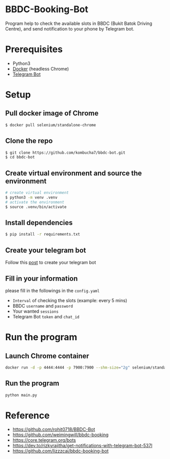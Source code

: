 # BBDC-Booking-Bot

Program help to check the available slots in BBDC (Bukit Batok Driving Centre), and send notification to your phone by Telegram bot.

# Prerequisites

- Python3
- [Docker](https://docs.docker.com/get-docker/) (headless Chrome)
- [Telegram Bot](https://t.me/botfather)

# Setup

## Pull docker image of Chrome

```sh
$ docker pull selenium/standalone-chrome
```

## Clone the repo

```sh
$ git clone https://github.com/kombucha7/bbdc-bot.git
$ cd bbdc-bot
```

## Create virtual environment and source the environment

```sh
# create virtual environment
$ python3 -m venv .venv
# activate the environment
$ source .venv/bin/activate
```

## Install dependencies

```sh
$ pip install -r requirements.txt
```

## Create your telegram bot

Follow this [post](https://dev.to/rizkyrajitha/get-notifications-with-telegram-bot-537l) to create your telegram bot

## Fill in your information

please fill in the followings in the `config.yaml`

- `Interval` of checking the slots (example: every 5 mins)
- BBDC `username` and `password`
- Your wanted `sessions`
- Telegram Bot `token` and `chat_id`

# Run the program

## Launch Chrome container

```sh
docker run -d -p 4444:4444 -p 7900:7900 --shm-size="2g" selenium/standalone-chrome:94.0
```

## Run the program

```sh
python main.py
```

# Reference

- https://github.com/rohit0718/BBDC-Bot
- https://github.com/weimingwill/bbdc-booking
- https://core.telegram.org/bots
- https://dev.to/rizkyrajitha/get-notifications-with-telegram-bot-537l
- https://github.com/lizzzcai/bbdc-booking-bot
